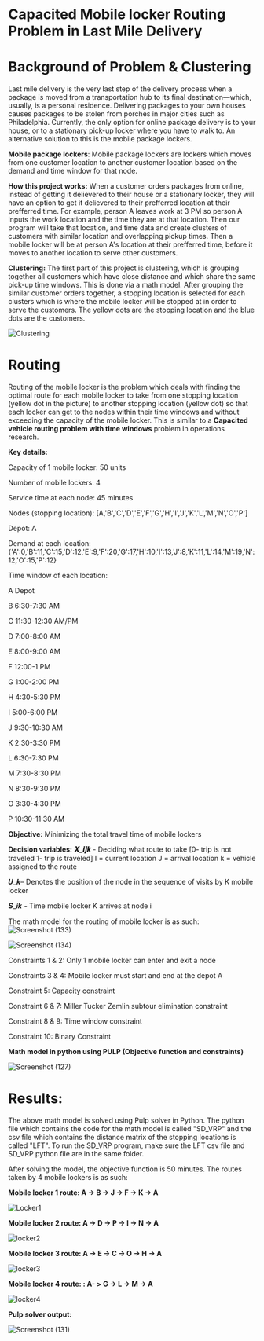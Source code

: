 # Capacited Mobile locker Routing Problem in Last Mile Delivery

# Background of Problem & Clustering
Last mile delivery is the very last step of the delivery process when a package is moved from a transportation hub to its final destination—which, usually, is a personal residence. Delivering packages to your own houses causes packages to be stolen from porches in major cities such as Philadelphia. Currently, the only option for online package delivery is to your house, or to a stationary pick-up locker where you have to walk to. An alternative solution to this is the mobile package lockers.

**Mobile package lockers**: Mobile package lockers are lockers which moves from one customer location to another customer location based on the demand and time window for that node. 

**How this project works:** 
When a customer orders packages from online, instead of getting it delievered to their house or a stationary locker, they will have an option to get it delievered to their prefferred location at their prefferred time. For example, person A leaves work at 3 PM so person A inputs the work location and the time they are at that location. Then our program will take that location, and time data and create clusters of customers with similar location and overlapping pickup times. Then a mobile locker will be at person A's location at their prefferred time, before it moves to another location to serve other customers. 

**Clustering:**
The first part of this project is clustering, which is grouping together all customers which have close distance and which share the same pick-up time windows. This is done via a math model. After grouping the similar customer orders together, a stopping location is selected for each clusters which is where the mobile locker will be stopped at in order to serve the customers. The yellow dots are the stopping location and the blue dots are the customers. 


![Clustering](https://github.com/DeepuShaji/Senior-Design/assets/93225563/f1502638-fd6d-4db8-8423-006414663397)

# Routing
Routing of the mobile locker is the problem which deals with finding the optimal route for each mobile locker to take from one stopping location (yellow dot in the picture) to another stopping location (yellow dot) so that each locker can get to the nodes within their time windows and without exceeding the capacity of the mobile locker. This is similar to a **Capacited vehicle routing problem with time windows** problem in operations research.

**Key details:**


Capacity of 1 mobile locker: 50 units


Number of mobile lockers: 4

Service time at each node: 45 minutes

Nodes (stopping location): [A,'B','C','D','E','F','G','H','I','J','K','L','M','N','O','P']


Depot: A


Demand at each location:  {'A':0,'B':11,'C':15,'D':12,'E':9,'F':20,'G':17,'H':10,'I':13,'J':8,'K':11,'L':14,'M':19,'N':12,'O':15,'P':12}



Time window of each location: 


A	Depot	


B	6:30-7:30	AM


C	11:30-12:30	AM/PM


D	7:00-8:00	AM


E	8:00-9:00	AM


F	12:00-1	PM


G	1:00-2:00	PM


H	4:30-5:30	PM


I	5:00-6:00	PM


J	9:30-10:30	AM


K	2:30-3:30	PM


L	6:30-7:30	PM


M	7:30-8:30	PM


N	8:30-9:30	PM


O	3:30-4:30	PM


P	10:30-11:30	AM


**Objective:** Minimizing the total travel time of mobile lockers



**Decision variables:** **𝑿_𝒊𝒋𝒌**  - Deciding what route to take [0- trip is not traveled 1- trip is traveled]
I = current location 
J = arrival location 
k = vehicle assigned to the route



𝑼_𝒌– Denotes the position of the node in the sequence of visits by K mobile locker




𝑺_𝒊𝒌 -  Time mobile locker K arrives at node i

The math model for the routing of mobile locker is as such: 
![Screenshot (133)](https://github.com/DeepuShaji/Senior-Design/assets/93225563/8062b75d-ce56-4679-8385-e9d5e810191a)



![Screenshot (134)](https://github.com/DeepuShaji/Senior-Design/assets/93225563/fec939a4-cafe-40f3-8fbd-90e1e3012f0c)

Constraints 1 & 2: Only 1 mobile locker can enter and exit a node 


Constraints 3 & 4: Mobile locker must start and end at the depot A


Constraint 5: Capacity constraint 


Constraint 6 & 7: Miller Tucker Zemlin subtour elimination constraint


Constraint 8 & 9: Time window constraint


Constraint 10: Binary Constraint

**Math model in python using PULP (Objective function and constraints)**

![Screenshot (127)](https://github.com/DeepuShaji/Senior-Design/assets/93225563/fb6d0565-7db6-4f7f-b987-c7c19d1ed37e)



# Results: 
The above math model is solved using Pulp solver in Python. The python file which contains the code for the math model is called "SD_VRP" and the csv file which contains the distance matrix of the stopping locations is called "LFT". To run the SD_VRP program, make sure the LFT csv file and SD_VRP python file are in the same folder. 

After solving the model, the objective function is 50 minutes. The routes taken by 4 mobile lockers is as such: 

**Mobile locker 1 route: A -> B -> J -> F -> K -> A**


![Locker1](https://github.com/DeepuShaji/Senior-Design/assets/93225563/91e1c0ff-2686-4261-a97d-aa40096650eb)

**Mobile locker 2 route: A -> D -> P -> I -> N -> A**


![locker2](https://github.com/DeepuShaji/Senior-Design/assets/93225563/12ce14c3-6a42-419f-8872-b7a696515c92)


**Mobile locker 3 route: A -> E -> C -> O -> H -> A**


![locker3](https://github.com/DeepuShaji/Senior-Design/assets/93225563/737dfd38-44ba-4b40-8edd-5d27ed19af52)


**Mobile locker 4 route: : A- > G -> L -> M -> A**


![locker4](https://github.com/DeepuShaji/Senior-Design/assets/93225563/ae9e6e42-22d8-4d5b-9395-b73c35603b0d)


**Pulp solver output:**

![Screenshot (131)](https://github.com/DeepuShaji/Senior-Design/assets/93225563/957da3e4-6e75-4c10-adc2-0aec26cc0f83)

